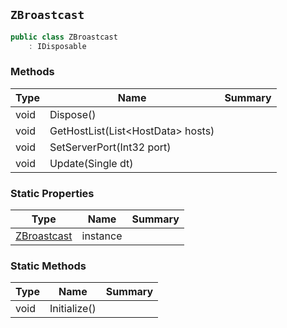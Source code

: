 ## `ZBroastcast`

```csharp
public class ZBroastcast
    : IDisposable

```

### Methods

| Type | Name | Summary | 
| --- | --- | --- | 
| void | Dispose() |  | 
| void | GetHostList(List&lt;HostData&gt; hosts) |  | 
| void | SetServerPort(Int32 port) |  | 
| void | Update(Single dt) |  | 


### Static Properties

| Type | Name | Summary | 
| --- | --- | --- | 
| [ZBroastcast](./ZBroastcast.md) | instance |  | 


### Static Methods

| Type | Name | Summary | 
| --- | --- | --- | 
| void | Initialize() |  | 


